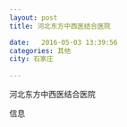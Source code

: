 ```yaml
--- 
layout: post 
title: 河北东方中西医结合医院

date:   2016-05-03 13:39:56 
categories: 其他  
city: 石家庄
  
--- 
```

   
河北东方中西医结合医院

信息

